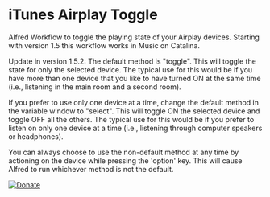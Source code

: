 iTunes Airplay Toggle
=====================

Alfred Workflow to toggle the playing state of your Airplay devices.
Starting with version 1.5 this workflow works in Music on Catalina.

Update in version 1.5.2:
The default method is "toggle". This will toggle the state for only the selected device. The typical use for this would be if you have more than one device that you like to have turned ON at the same time (i.e., listening in the main room and a second room).

If you prefer to use only one device at a time, change the default method in the variable window to "select". This will toggle ON the selected device and toggle OFF all the others. The typical use for this would be if you prefer to listen on only one device at a time (i.e., listening through computer speakers or headphones).

You can always choose to use the non-default method at any time by actioning on the device while pressing the 'option' key. This will cause Alfred to run whichever method is not the default.


[![Donate](https://img.shields.io/badge/Donate-PayPal-green.svg)](https://www.paypal.com/donate/?hosted_button_id=N67Q99HLLYR9N)
